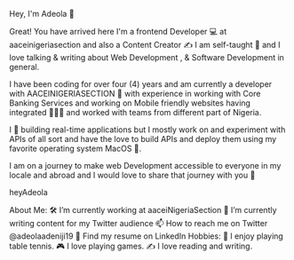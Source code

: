 Hey, I'm Adeola 👋

Great! You have arrived here
I'm a frontend Developer 💻 at aaceinigeriasection and also a Content Creator ✍️
I am self-taught 🚀 and I love talking & writing about Web Development , & Software Development in general.

I have been coding for over four (4) years and am currently a developer with AACEINIGERIASECTION 💸 with experience in working with Core Banking Services and working on Mobile friendly websites having integrated 👨🏻‍💻 and worked with teams from different part of Nigeria.

I 💛 building real-time applications but I mostly work on and experiment with APIs of all sort and have the love to build APIs and deploy them using my favorite operating system MacOS 👾.

I am on a journey to make web Development accessible to everyone in my locale and abroad and I would love to share that journey with you 💛

 heyAdeola

About Me:
🛠   I’m currently working at aaceiNigeriaSection
🚀   I’m currently writing content for my Twitter audience
📫   How to reach me on Twitter @adeolaadeniji19
💼   Find my resume on LinkedIn
Hobbies:
🎸   I enjoy playing table tennis.
🎮   I love playing games.
✍️   I love reading and writing.
